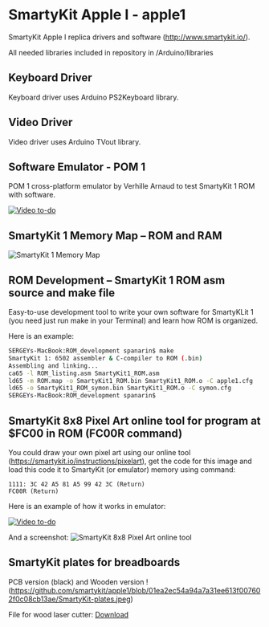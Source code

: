 # SmartyKit Apple I - apple1
SmartyKit Apple I replica drivers and software (http://www.smartykit.io/).

All needed libraries included in repository in /Arduino/libraries

## Keyboard Driver
Keyboard driver uses Arduino PS2Keyboard library.

## Video Driver 
Video driver uses Arduino TVout library.

## Software Emulator - POM 1
POM 1 cross-platform emulator by Verhille Arnaud to test SmartyKit 1 ROM with software.

[![Video to-do](https://j.gifs.com/K1PNZr.gif)](https://youtu.be/rniZDdS6toI)

## SmartyKit 1 Memory Map – ROM and RAM

![SmartyKit 1 Memory Map](https://raw.githubusercontent.com/smartykit/apple1/master/ROM%20development/SmartyKit_1_Memory_Map.png)

## ROM Development – SmartyKit 1 ROM asm source and make file
Easy-to-use development tool to write your own software for SmartyKLit 1 (you need just run make in your Terminal) and learn how ROM is organized.

Here is an example:
```bash
SERGEYs-MacBook:ROM_development spanarin$ make
SmartyKit 1: 6502 assembler & C-compiler to ROM (.bin)
Assembling and linking...
ca65 -l ROM_listing.asm SmartyKit1_ROM.asm
ld65 -m ROM.map -o SmartyKit1_ROM.bin SmartyKit1_ROM.o -C apple1.cfg
ld65 -o SmartyKit1_ROM_symon.bin SmartyKit1_ROM.o -C symon.cfg
SERGEYs-MacBook:ROM_development spanarin$
```

## SmartyKit 8x8 Pixel Art online tool for program at $FC00 in ROM (FC00R command)
You could draw your own pixel art using our online tool (https://smartykit.io/instructions/pixelart), get the code for this image and load this code it to SmartyKit (or emulator) memory using command:
```
1111: 3C 42 A5 81 A5 99 42 3C (Return)
FC00R (Return)
```

Here is an example of how it works in emulator:

[![Video to-do](https://j.gifs.com/2xjPxP.gif)](https://youtu.be/1KdQEKLvOHM)

And a screenshot:
![SmartyKit 8x8 Pixel Art online tool](https://raw.githubusercontent.com/smartykit/apple1/master/SmartyKit%20Pixel%20Art%20example.png)

## SmartyKit plates for breadboards

PCB version (black) and Wooden version
!(https://github.com/smartykit/apple1/blob/01ea2ec54a94a7a31ee613f007602f0c08cb13ae/SmartyKit-plates.jpeg)

File for wood laser cutter: [Download](https://github.com/smartykit/apple1/blob/01ea2ec54a94a7a31ee613f007602f0c08cb13ae/SmartyKit-Plate-for-breadboards(laser-cut).cdr) 
